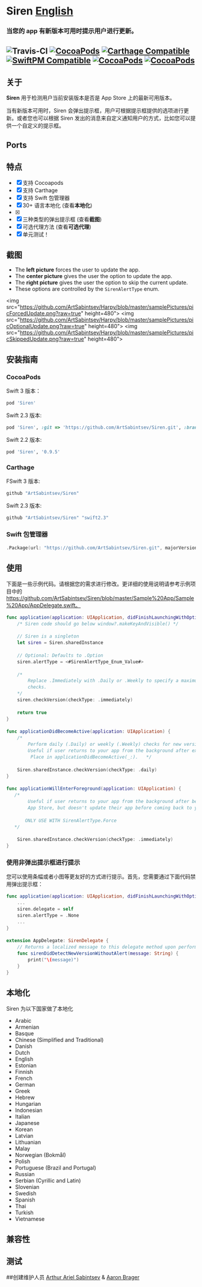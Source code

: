 # Siren [English](README.md)

### 当您的 app 有新版本可用时提示用户进行更新。

![Travis-CI](https://travis-ci.org/ArtSabintsev/Siren.svg?branch=master) [![CocoaPods](https://img.shields.io/cocoapods/v/Siren.svg)]()  [![Carthage Compatible](https://img.shields.io/badge/Carthage-compatible-4BC51D.svg?style=flat)]() [![SwiftPM Compatible](https://img.shields.io/badge/SwiftPM-Compatible-brightgreen.svg)]() [![CocoaPods](https://img.shields.io/cocoapods/dt/Siren.svg)]() [![CocoaPods](https://img.shields.io/cocoapods/dm/Siren.svg)]()
---

## 关于
**Siren** 用于检测用户当前安装版本是否是 App Store 上的最新可用版本。

当有新版本可用时，Siren 会弹出提示框，用户可根据提示框提供的选项进行更新。或者您也可以根据 Siren 发出的消息来自定义通知用户的方式，比如您可以提供一个自定义的提示框。

## Ports

## 特点
- [x] 支持 Cocoapods
- [x] 支持 Carthage
- [x] 支持 Swift 包管理器
- [x] 30+ 语言本地化 (查看**本地化**)
- [x] 
- [x] 三种类型的弹出提示框 (查看**截图**)
- [x] 可选代理方法 (查看**可选代理**)
- [x] 单元测试！

## 截图

- The **left picture** forces the user to update the app.
- The **center picture** gives the user the option to update the app.
- The **right picture** gives the user the option to skip the current update.
- These options are controlled by the `SirenAlertType` enum.

<img src="https://github.com/ArtSabintsev/Harpy/blob/master/samplePictures/picForcedUpdate.png?raw=true" height=480">
<img src="https://github.com/ArtSabintsev/Harpy/blob/master/samplePictures/picOptionalUpdate.png?raw=true" height=480">
<img src="https://github.com/ArtSabintsev/Harpy/blob/master/samplePictures/picSkippedUpdate.png?raw=true" height=480">

## 安装指南

### CocoaPods
Swift 3 版本：
```ruby
pod 'Siren'
```

Swift 2.3 版本:

```ruby
pod 'Siren', :git => 'https://github.com/ArtSabintsev/Siren.git', :branch => 'swift2.3'
```

Swift 2.2 版本:

```ruby
pod 'Siren', '0.9.5'
```

### Carthage
FSwift 3 版本:

``` swift
github "ArtSabintsev/Siren"
```

Swift 2.3 版本:

``` swift
github "ArtSabintsev/Siren" "swift2.3"
```

### Swift 包管理器
```swift
.Package(url: "https://github.com/ArtSabintsev/Siren.git", majorVersion: 1)
```

## 使用
下面是一些示例代码。请根据您的需求进行修改。更详细的使用说明请参考示例项目中的 https://github.com/ArtSabintsev/Siren/blob/master/Sample%20App/Sample%20App/AppDelegate.swift。

```Swift
func application(application: UIApplication, didFinishLaunchingWithOptions launchOptions: [NSObject: AnyObject]?) -> Bool {
	/* Siren code should go below window?.makeKeyAndVisible() */

	// Siren is a singleton
	let siren = Siren.sharedInstance

	// Optional: Defaults to .Option
	siren.alertType = <#SirenAlertType_Enum_Value#>

	/*
	    Replace .Immediately with .Daily or .Weekly to specify a maximum daily or weekly frequency for version
	    checks.
	*/
    siren.checkVersion(checkType: .immediately)

    return true
}

func applicationDidBecomeActive(application: UIApplication) {
	/*
	    Perform daily (.Daily) or weekly (.Weekly) checks for new version of your app.
	    Useful if user returns to your app from the background after extended period of time.
    	 Place in applicationDidBecomeActive(_:).	*/

    Siren.sharedInstance.checkVersion(checkType: .daily)
}

func applicationWillEnterForeground(application: UIApplication) {
   /*
	    Useful if user returns to your app from the background after being sent to the
	    App Store, but doesn't update their app before coming back to your app.

       ONLY USE WITH SirenAlertType.Force
   */

    Siren.sharedInstance.checkVersion(checkType: .immediately)
}
```

### 使用非弹出提示框进行提示

您可以使用条幅或者小图等更友好的方式进行提示。首先，您需要通过下面代码禁用弹出提示框：

```swift
func application(application: UIApplication, didFinishLaunchingWithOptions launchOptions: [NSObject: AnyObject]?) -> Bool {
	...
	siren.delegate = self
	siren.alertType = .None
	...
}

extension AppDelegate: SirenDelegate {
	// Returns a localized message to this delegate method upon performing a successful version check
    func sirenDidDetectNewVersionWithoutAlert(message: String) {
        print("\(message)")
    }
}
```


## 本地化
Siren 为以下国家做了本地化
- Arabic
- Armenian
- Basque
- Chinese (Simplified and Traditional)
- Danish
- Dutch
- English
- Estonian
- Finnish
- French
- German
- Greek
- Hebrew
- Hungarian
- Indonesian
- Italian
- Japanese
- Korean
- Latvian
- Lithuanian
- Malay
- Norwegian (Bokmål)
- Polish
- Portuguese (Brazil and Portugal)
- Russian
- Serbian (Cyrillic and Latin)
- Slovenian
- Swedish
- Spanish
- Thai
- Turkish
- Vietnamese

## 兼容性

## 测试



##创建维护人员
[Arthur Ariel Sabintsev](http://www.sabintsev.com/) & [Aaron Brager](http://twitter.com/getaaron)
